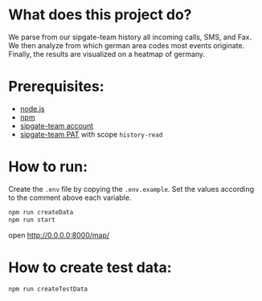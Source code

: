 # What does this project do?

We parse from our sipgate-team history all incoming calls, SMS, and Fax. We then analyze from which german area codes most events originate. Finally, the results are visualized on a heatmap of germany.

# Prerequisites:

-   [node.js](https://nodejs.org/en/)
-   [npm](https://www.npmjs.com/)
-   [sipgate-team account](https://www.sipgateteam.de/)
-   [sipgate-team PAT](https://www.sipgate.io/rest-api/authentication#personalAccessToken) with scope `history-read`

# How to run:
Create the `.env` file by copying the `.env.example`. Set the values according to the comment above each variable.

```bash
npm run createData
npm run start
```

open http://0.0.0.0:8000/map/

# How to create test data:

```bash
npm run createTestData
```
